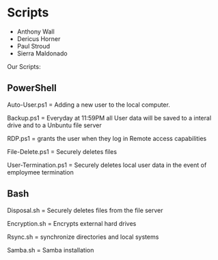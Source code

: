 # Scripts

- Anthony Wall 
- Dericus Horner 
- Paul Stroud 
- Sierra Maldonado

Our Scripts:

## PowerShell

Auto-User.ps1 = Adding a new user to the local computer.


Backup.ps1 = Everyday at 11:59PM all User data will be saved to a interal drive and to a Unbuntu file server


RDP.ps1 =  grants the user when they log in Remote access capabilities


File-Delete.ps1 = Securely deletes files


User-Termination.ps1 = Securely deletes local user data in the event of employmee termination

## Bash

Disposal.sh = Securely deletes files from the file server


Encryption.sh = Encrypts external hard drives


Rsync.sh = synchronize directories and local systems


Samba.sh = Samba installation
